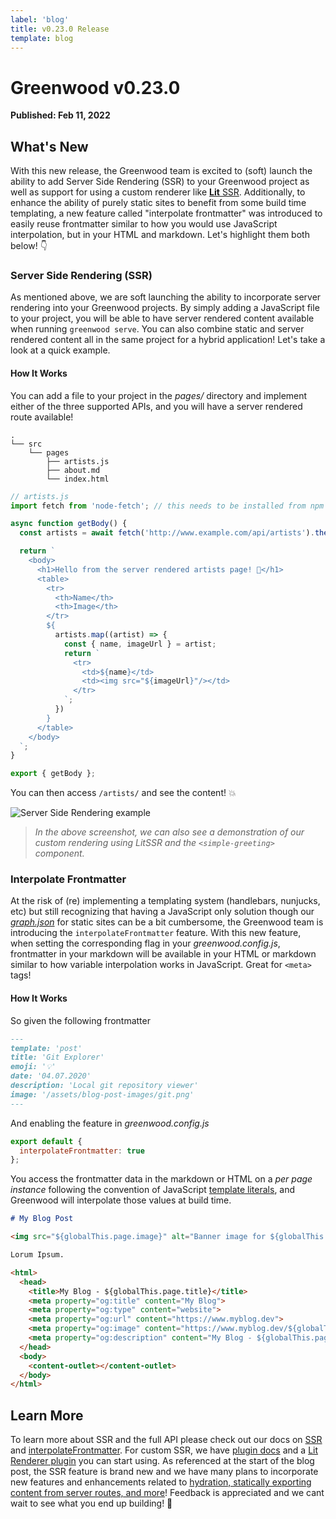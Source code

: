 ```yaml
---
label: 'blog'
title: v0.23.0 Release
template: blog
---
```


# Greenwood v0.23.0

**Published: Feb 11, 2022**

## What's New

With this new release, the Greenwood team is excited to (soft) launch the ability to add Server Side Rendering (SSR) to your Greenwood project as well as support for using a custom renderer like [**Lit** SSR](https://www.npmjs.com/package/@lit-labs/ssr).  Additionally, to enhance the ability of purely static sites to benefit from some build time templating, a new feature called "interpolate frontmatter" was introduced to easily reuse frontmatter similar to how you would use JavaScript interpolation, but in your HTML and markdown.  Let's highlight them both below!  👇

### Server Side Rendering (SSR)

As mentioned above, we are soft launching the ability to incorporate server rendering into your Greenwood projects.  By simply adding a JavaScript file to your project, you will be able to have server rendered content available when running `greenwood serve`.  You can also combine static and server rendered content all in the same project for a hybrid application!  Let's take a look at a quick example.

#### How It Works
You can add a file to your project in the _pages/_ directory and implement either of the three supported APIs, and you will have a server rendered route available!
```shell
.
└── src
    └── pages
        ├── artists.js
        ├── about.md
        └── index.html
```

```js
// artists.js
import fetch from 'node-fetch'; // this needs to be installed from npm

async function getBody() {
  const artists = await fetch('http://www.example.com/api/artists').then(resp => resp.json());

  return `
    <body>
      <h1>Hello from the server rendered artists page! 👋</h1>
      <table>
        <tr>
          <th>Name</th>
          <th>Image</th>
        </tr>
        ${
          artists.map((artist) => {
            const { name, imageUrl } = artist;
            return `
              <tr>
                <td>${name}</td>
                <td><img src="${imageUrl}"/></td>
              </tr>
            `;
          })
        }
      </table>
    </body>
  `;
}

export { getBody };
```

You can then access `/artists/` and see the content!  💥

![Server Side Rendering example](/assets/blog-images/ssr.webp)

> _In the above screenshot, we can also see a demonstration of our custom rendering using LitSSR and the `<simple-greeting>` component._

### Interpolate Frontmatter
At the risk of (re) implementing a templating system (handlebars, nunjucks, etc) but still recognizing that having a JavaScript only solution though our [_graph.json_](/docs/data/) for static sites can be a bit cumbersome, the Greenwood team is introducing the `interpolateFrontmatter` feature.  With this new feature, when setting the corresponding flag in your _greenwood.config.js_, frontmatter in your markdown will be available in your HTML or markdown similar to how variable interpolation works in JavaScript.  Great for `<meta>` tags!

#### How It Works
So given the following frontmatter
```md
---
template: 'post'
title: 'Git Explorer'
emoji: '💡'
date: '04.07.2020'
description: 'Local git repository viewer'
image: '/assets/blog-post-images/git.png'
---
```

And enabling the feature in _greenwood.config.js_
```js
export default {
  interpolateFrontmatter: true
};
```

You access the frontmatter data in the markdown or HTML on a _per page instance_ following the convention of JavaScript [template literals](https://developer.mozilla.org/en-US/docs/Web/JavaScript/Reference/Template_literals), and Greenwood will interpolate those values at build time.

```md
# My Blog Post

<img src="${globalThis.page.image}" alt="Banner image for ${globalThis.page.description}">

Lorum Ipsum.
```

```html
<html>
  <head>
    <title>My Blog - ${globalThis.page.title}</title>
    <meta property="og:title" content="My Blog">
    <meta property="og:type" content="website">
    <meta property="og:url" content="https://www.myblog.dev">
    <meta property="og:image" content="https://www.myblog.dev/${globalThis.page.image}">
    <meta property="og:description" content="My Blog - ${globalThis.page.description}">
  </head>
  <body>
    <content-outlet></content-outlet>
  </body>
</html>
```

## Learn More

To learn more about SSR and the full API please check out our docs on [SSR](/docs/server-rendering/) and [interpolateFrontmatter](/docs/config#interpolateFrontmatter).  For custom SSR, we have [plugin docs](/plugins/renderer/) and a [Lit Renderer plugin](https://github.com/ProjectEvergreen/greenwood/tree/master/packages/plugin-renderer-lit) you can start using.  As referenced at the start of the blog post, the SSR feature is brand new and we have many plans to incorporate new features and enhancements related to [hydration, statically exporting content from server routes, and more](https://github.com/ProjectEvergreen/greenwood/issues?q=is%3Aissue+is%3Aopen+label%3Assr)!  Feedback is appreciated and we cant wait to see what you end up building!  🙏